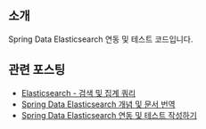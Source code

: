 ## 소개
Spring Data Elasticsearch 연동 및 테스트 코드입니다.

## 관련 포스팅
+ <a href="https://backtony.github.io/elk/2022-02-26-elk-4/" target="_blank">Elasticsearch - 검색 및 집계 쿼리</a>
+ <a href="https://backtony.github.io/spring/elk/2022-03-01-spring-elasticsearch-1/" target="_blank">Spring Data Elasticsearch 개념 및 문서 번역</a>  
+ <a href="https://backtony.github.io/spring/elk/2022-03-01-spring-elasticsearch-2/" target="_blank">Spring Data Elasticsearch 연동 및 테스트 작성하기</a>
